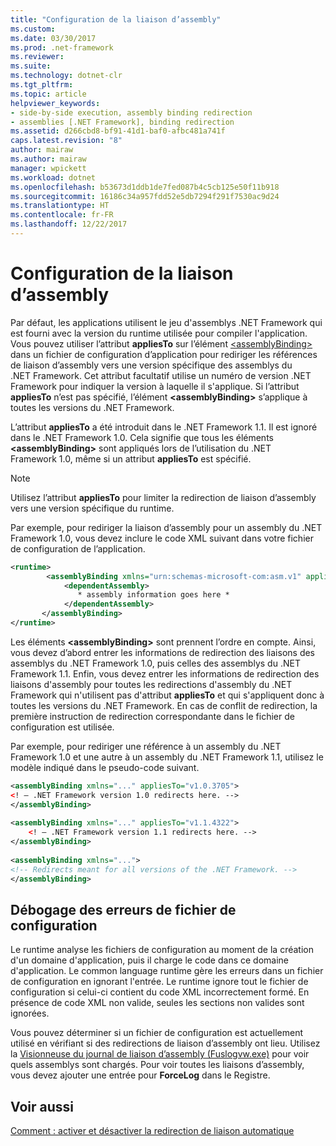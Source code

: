 ```yaml
---
title: "Configuration de la liaison d’assembly"
ms.custom: 
ms.date: 03/30/2017
ms.prod: .net-framework
ms.reviewer: 
ms.suite: 
ms.technology: dotnet-clr
ms.tgt_pltfrm: 
ms.topic: article
helpviewer_keywords:
- side-by-side execution, assembly binding redirection
- assemblies [.NET Framework], binding redirection
ms.assetid: d266cbd8-bf91-41d1-baf0-afbc481a741f
caps.latest.revision: "8"
author: mairaw
ms.author: mairaw
manager: wpickett
ms.workload: dotnet
ms.openlocfilehash: b53673d1ddb1de7fed087b4c5cb125e50f11b918
ms.sourcegitcommit: 16186c34a957fdd52e5db7294f291f7530ac9d24
ms.translationtype: HT
ms.contentlocale: fr-FR
ms.lasthandoff: 12/22/2017
---
```

# <a name="configuring-assembly-binding-redirection"></a>Configuration de la liaison d’assembly
Par défaut, les applications utilisent le jeu d'assemblys .NET Framework qui est fourni avec la version du runtime utilisée pour compiler l'application. Vous pouvez utiliser l’attribut **appliesTo** sur l’élément [\<assemblyBinding>](../../../docs/framework/configure-apps/file-schema/runtime/assemblybinding-element-for-runtime.md) dans un fichier de configuration d’application pour rediriger les références de liaison d’assembly vers une version spécifique des assemblys du .NET Framework. Cet attribut facultatif utilise un numéro de version .NET Framework pour indiquer la version à laquelle il s'applique. Si l’attribut **appliesTo** n’est pas spécifié, l’élément **\<assemblyBinding>** s’applique à toutes les versions du .NET Framework.  
  
 L’attribut **appliesTo** a été introduit dans le .NET Framework 1.1. Il est ignoré dans le .NET Framework 1.0. Cela signifie que tous les éléments **\<assemblyBinding>** sont appliqués lors de l’utilisation du .NET Framework 1.0, même si un attribut **appliesTo** est spécifié.  
  
> [!NOTE]
>  Utilisez l’attribut **appliesTo** pour limiter la redirection de liaison d’assembly vers une version spécifique du runtime.  
  
 Par exemple, pour rediriger la liaison d’assembly pour un assembly du .NET Framework 1.0, vous devez inclure le code XML suivant dans votre fichier de configuration de l’application.  
  
```xml  
<runtime>  
        <assemblyBinding xmlns="urn:schemas-microsoft-com:asm.v1" appliesTo="v1.0.3705">  
            <dependentAssembly>   
               * assembly information goes here *  
            </dependentAssembly>  
       </assemblyBinding>  
</runtime>  
```  
  
 Les éléments **\<assemblyBinding>** sont prennent l’ordre en compte. Ainsi, vous devez d’abord entrer les informations de redirection des liaisons des assemblys du .NET Framework 1.0, puis celles des assemblys du .NET Framework 1.1. Enfin, vous devez entrer les informations de redirection des liaisons d'assembly pour toutes les redirections d'assembly du .NET Framework qui n'utilisent pas d'attribut **appliesTo** et qui s'appliquent donc à toutes les versions du .NET Framework. En cas de conflit de redirection, la première instruction de redirection correspondante dans le fichier de configuration est utilisée.  
  
 Par exemple, pour rediriger une référence à un assembly du .NET Framework 1.0 et une autre à un assembly du .NET Framework 1.1, utilisez le modèle indiqué dans le pseudo-code suivant.  
  
```xml  
<assemblyBinding xmlns="..." appliesTo="v1.0.3705">   
<! — .NET Framework version 1.0 redirects here. -->   
</assemblyBinding>   
  
<assemblyBinding xmlns="..." appliesTo="v1.1.4322">   
    <! — .NET Framework version 1.1 redirects here. -->   
</assemblyBinding>   
  
<assemblyBinding xmlns="...">   
<!-- Redirects meant for all versions of the .NET Framework. -->   
</assemblyBinding>  
```  
  
## <a name="debugging-configuration-file-errors"></a>Débogage des erreurs de fichier de configuration  
 Le runtime analyse les fichiers de configuration au moment de la création d'un domaine d'application, puis il charge le code dans ce domaine d'application. Le common language runtime gère les erreurs dans un fichier de configuration en ignorant l'entrée. Le runtime ignore tout le fichier de configuration si celui-ci contient du code XML incorrectement formé. En présence de code XML non valide, seules les sections non valides sont ignorées.  
  
 Vous pouvez déterminer si un fichier de configuration est actuellement utilisé en vérifiant si des redirections de liaison d’assembly ont lieu. Utilisez la [Visionneuse du journal de liaison d’assembly (Fuslogvw.exe)](../../../docs/framework/tools/fuslogvw-exe-assembly-binding-log-viewer.md) pour voir quels assemblys sont chargés. Pour voir toutes les liaisons d’assembly, vous devez ajouter une entrée pour **ForceLog** dans le Registre.  
  
## <a name="see-also"></a>Voir aussi  
 [Comment : activer et désactiver la redirection de liaison automatique](../../../docs/framework/configure-apps/how-to-enable-and-disable-automatic-binding-redirection.md)
